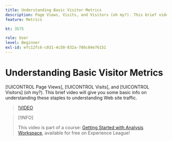 ```yaml
---
title: Understanding Basic Visitor Metrics
description: Page Views, Visits, and Visitors (oh my?). This brief video will give you some basic info on understanding these staples to understanding Web site traffic.
feature: Metrics

kt: 3575

role: User
level: Beginner
exl-id: efc12fc6-c031-4c50-832a-786c84e76151
---
```

# Understanding Basic Visitor Metrics

[!UICONTROL Page Views], [!UICONTROL Visits], and [!UICONTROL Visitors] (oh my?). This brief video will give you some basic info on understanding these staples to understanding Web site traffic.

>[!VIDEO](https://video.tv.adobe.com/v/28774/?quality=12)

>[!INFO]
>
> This video is part of a course: [Getting Started with Analysis Workspace](https://experienceleague.adobe.com/?recommended=Analytics-U-1-2020.1.workspace), available for free on Experience League!

